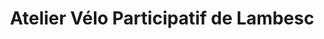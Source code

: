 ---
title: "Atelier Vélo Participatif de Lambesc"
url: /lambesc/atelier-velo-participatif-de-lambesc/
shop: vélo
---